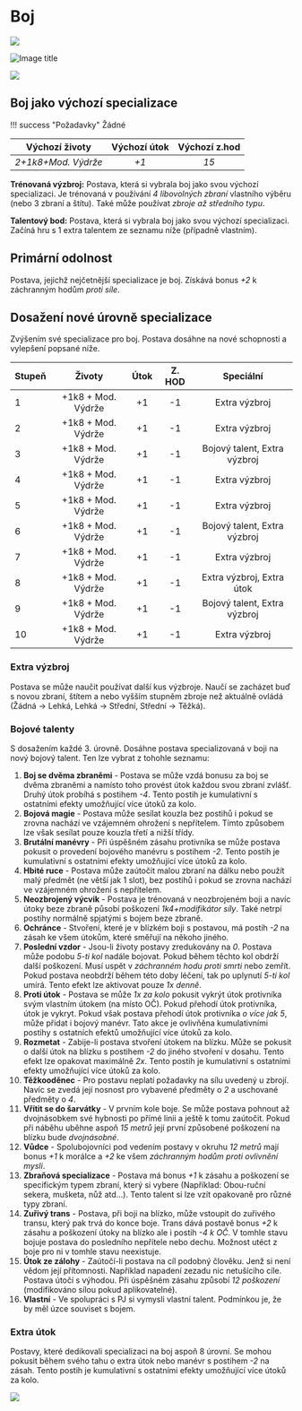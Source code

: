 # Boj

<img src="/assets/sep_line.png"/>

![Image title](/assets/classes/Fighter.jpeg)

<img src="/assets/sep_line.png"/>

## Boj jako výchozí specializace

!!! success "Požadavky"
    Žádné

|   Výchozí životy    | Výchozí útok | Výchozí z.hod |
| :-----------------: | :----------: | :-----------: |
| *2+1k8+Mod. Výdrže* |     *+1*     |     *15*      |

**Trénovaná výzbroj:** Postava, která si vybrala boj jako svou výchozí specializaci. Je trénovaná v používání *4 libovolných zbraní* vlastního výběru (nebo 3 zbraní a štítu). Také může používat *zbroje až středního typu*.

**Talentový bod:** Postava, která si vybrala boj jako svou výchozí specializaci. Začíná hru s 1 extra talentem ze seznamu níže (případně vlastním).

## Primární odolnost

Postava, jejichž nejčetnější specializace je boj. Získává bonus *+2* k záchranným hodům *proti síle*. 

## Dosažení nové úrovně specializace

Zvýšením své specializace pro boj. Postava dosáhne na nové schopnosti a vylepšení popsané níže.

| Stupeň |       Životy       | Útok | Z. HOD |          Speciální           |
| :----- | :----------------: | :--: | :----: | :--------------------------: |
| 1      | +1k8 + Mod. Výdrže |  +1  |   -1   |        Extra výzbroj         |
| 2      | +1k8 + Mod. Výdrže |  +1  |   -1   |        Extra výzbroj         |
| 3      | +1k8 + Mod. Výdrže |  +1  |   -1   | Bojový talent, Extra výzbroj |
| 4      | +1k8 + Mod. Výdrže |  +1  |   -1   |        Extra výzbroj         |
| 5      | +1k8 + Mod. Výdrže |  +1  |   -1   |        Extra výzbroj         |
| 6      | +1k8 + Mod. Výdrže |  +1  |   -1   | Bojový talent, Extra výzbroj |
| 7      | +1k8 + Mod. Výdrže |  +1  |   -1   |        Extra výzbroj         |
| 8      | +1k8 + Mod. Výdrže |  +1  |   -1   |  Extra výzbroj, Extra útok   |
| 9      | +1k8 + Mod. Výdrže |  +1  |   -1   | Bojový talent, Extra výzbroj |
| 10     | +1k8 + Mod. Výdrže |  +1  |   -1   |        Extra výzbroj         |

### Extra výzbroj

Postava se může naučit používat další kus výzbroje. Naučí se zacházet buď s novou zbraní, štítem a nebo vyšším stupněm zbroje než aktuálně ovládá (Žádná -> Lehká, Lehká -> Střední, Střední -> Těžká).

### Bojové talenty

S dosažením každé 3. úrovně. Dosáhne postava specializovaná v boji na nový bojový talent. Ten lze vybrat z tohohle seznamu:

1. **Boj se dvěma zbraněmi** - Postava se může vzdá bonusu za boj se dvěma zbraněmi a namísto toho provést útok každou svou zbraní zvlášť. Druhý útok probíhá s postihem *-4*. Tento postih je kumulativní s ostatními efekty umožňující více útoků za kolo.
2. **Bojová magie** - Postava může sesílat kouzla bez postihů i pokud se zrovna nachází ve vzájemném ohrožení s nepřítelem. Tímto způsobem lze však sesílat pouze kouzla třetí a nižší třídy.
3. **Brutální manévry** - Při úspěšném zásahu protivníka se může postava pokusit o provedení bojového manévru s postihem *-2*. Tento postih je kumulativní s ostatními efekty umožňující více útoků za kolo.
4. **Hbité ruce** - Postava může zaútočit malou zbraní na dálku nebo použít malý předmět (ne větší jak 1 slot), bez postihů i pokud se zrovna nachází ve vzájemném ohrožení s nepřítelem.
5. **Neozbrojený výcvik** - Postava je trénovaná v neozbrojeném boji a navíc útoky beze zbraně působí poškození *1k4+modifikátor síly*. Také netrpí postihy normálně spjatými s bojem beze zbraně.
6. **Ochránce** - Stvoření, které je v blízkém boji s postavou, má postih *-2* na zásah ke všem útokům, které směřují na někoho jiného.
7. **Poslední vzdor** - Jsou-li životy postavy zredukovány na *0*. Postava může podobu *5-ti kol* nadále bojovat. Pokud během těchto kol obdrží další poškození. Musí uspět v *záchranném hodu proti smrti* nebo zemřít. Pokud postava neobdrží během této doby léčení, tak po uplynutí *5-ti kol* umírá. Tento efekt lze aktivovat pouze *1x denně*.
8. **Proti útok** - Postava se může *1x za kolo* pokusit vykrýt útok protivníka svým vlastním útokem (na místo OČ). Pokud přehodí útok protivníka, útok je vykryt. Pokud však postava přehodí útok protivníka *o více jak 5*, může přidat i bojový manévr. Tato akce je ovlivňěna kumulativními postihy s ostatních efektů umožňující více útoků za kolo.
9. **Rozmetat** - Zabije-li postava stvoření útokem na blízku. Může se pokusit o další útok na blízku s postihem *-2* do jiného stvoření v dosahu. Tento efekt lze opakovat maximálně *2x*. Tento postih je kumulativní s ostatními efekty umožňující více útoků za kolo.
10. **Těžkooděnec** - Pro postavu neplatí požadavky na sílu uvedený u zbrojí. Navíc se zvedá její nosnost pro vybavené předměty o *2* a uschované předměty o *4*.
11. **Vřítit se do šarvátky** - V prvním kole boje. Se může postava pohnout až dvojnásobkem své hybnosti po přímé linii a ještě k tomu zaútočit. Pokud při náběhu uběhne aspoň *15 metrů* její první způsobené poškození na blízku bude *dvojnásobné*.
12. **Vůdce** - Spolubojovníci pod vedením postavy v okruhu *12 metrů* mají bonus *+1* k morálce a *+2* ke všem *záchranným hodům proti ovlivnění mysli*. 
13. **Zbraňová specializace** - Postava má bonus *+1* k zásahu a poškození se specifickým typem zbraní, který si vybere (Například: Obou-ruční sekera, mušketa, nůž atd...). Tento talent si lze vzít opakovaně pro různé typy zbraní.
14. **Zuřivý trans** - Postava, při boji na blízko, může vstoupit do zuřivého transu, který pak trvá do konce boje. Trans dává postavě bonus *+2* k zásahu a poškození útoky na blízko ale i postih *-4 k OČ*. V tomhle stavu bojuje postava do posledního nepřítele nebo dechu. Možnost utéct z boje pro ni v tomhle stavu neexistuje.
15. **Útok ze zálohy** - Zaútočí-li postava na cíl podobný člověku. Jenž si není vědom její přítomnosti. Například napadení zezadu nic netušícího cíle. Postava útočí s výhodou. Při úspěšném zásahu způsobí *12 poškození* (modifikováno sílou pokud aplikovatelné).
16. **Vlastní** - Ve spolupráci s PJ si vymysli vlastní talent. Podmínkou je, že by měl úzce souviset s bojem.

### Extra útok

Postavy, které dedikovali specializaci na boj aspoň 8 úrovní. Se mohou pokusit během svého tahu o extra útok nebo manévr s postihem *-2* na zásah. Tento postih je kumulativní s ostatními efekty umožňující více útoků za kolo.

<img src="/assets/sep_line.png"/>
